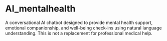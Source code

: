 # AI_mentalhealth
 A conversational AI chatbot designed to provide mental health support, emotional companionship, and well-being check-ins using natural language understanding. This is not a replacement for professional medical help.
